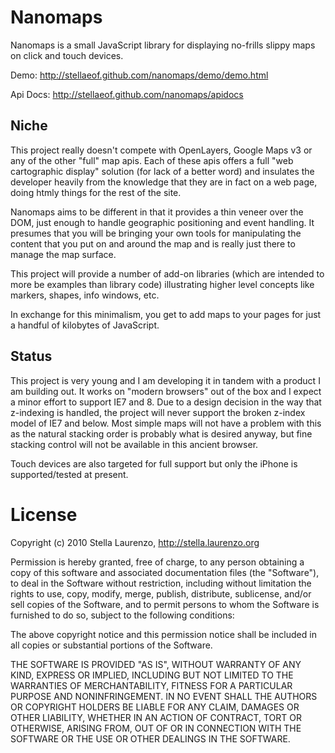 Nanomaps
========
Nanomaps is a small JavaScript library for displaying no-frills slippy maps
on click and touch devices.

Demo: http://stellaeof.github.com/nanomaps/demo/demo.html

Api Docs: http://stellaeof.github.com/nanomaps/apidocs

Niche
-----
This project really doesn't compete with OpenLayers, Google Maps v3 or any of the
other "full" map apis.  Each of these apis offers a full "web cartographic display"
solution (for lack of a better word) and insulates the developer heavily from the
knowledge that they are in fact on a web page, doing htmly things for the rest
of the site.

Nanomaps aims to be different in that it provides a thin veneer over the DOM,
just enough to handle geographic positioning and event handling.  It presumes
that you will be bringing your own tools for manipulating the content that
you put on and around the map and is really just there to manage the map surface.

This project will provide a number of add-on libraries (which are intended to more
be examples than library code) illustrating higher level concepts like markers,
shapes, info windows, etc.

In exchange for this minimalism, you get to add maps to your pages for just a
handful of kilobytes of JavaScript.

Status
------
This project is very young and I am developing it in tandem with a product I am
building out.  It works on "modern browsers" out of the box and I expect a minor
effort to support IE7 and 8.  Due to a design decision in the way that z-indexing
is handled, the project will never support the broken z-index model of IE7 and
below.  Most simple maps will not have a problem with this as the natural stacking
order is probably what is desired anyway, but fine stacking control will not be
available in this ancient browser.

Touch devices are also targeted for full support but only the iPhone is supported/tested
at present.

License
=======
Copyright (c) 2010 Stella Laurenzo, http://stella.laurenzo.org

Permission is hereby granted, free of charge, to any person obtaining
a copy of this software and associated documentation files (the
"Software"), to deal in the Software without restriction, including
without limitation the rights to use, copy, modify, merge, publish,
distribute, sublicense, and/or sell copies of the Software, and to
permit persons to whom the Software is furnished to do so, subject to
the following conditions:

The above copyright notice and this permission notice shall be
included in all copies or substantial portions of the Software.

THE SOFTWARE IS PROVIDED "AS IS", WITHOUT WARRANTY OF ANY KIND,
EXPRESS OR IMPLIED, INCLUDING BUT NOT LIMITED TO THE WARRANTIES OF
MERCHANTABILITY, FITNESS FOR A PARTICULAR PURPOSE AND
NONINFRINGEMENT. IN NO EVENT SHALL THE AUTHORS OR COPYRIGHT HOLDERS BE
LIABLE FOR ANY CLAIM, DAMAGES OR OTHER LIABILITY, WHETHER IN AN ACTION
OF CONTRACT, TORT OR OTHERWISE, ARISING FROM, OUT OF OR IN CONNECTION
WITH THE SOFTWARE OR THE USE OR OTHER DEALINGS IN THE SOFTWARE.


